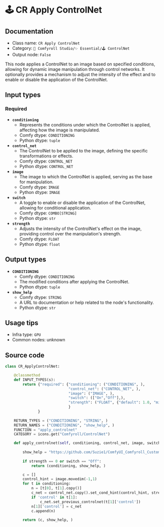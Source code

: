 # 🕹️ CR Apply ControlNet
## Documentation
- Class name: `CR Apply ControlNet`
- Category: `🧩 Comfyroll Studio/✨ Essential/🕹️ ControlNet`
- Output node: `False`

This node applies a ControlNet to an image based on specified conditions, allowing for dynamic image manipulation through control networks. It optionally provides a mechanism to adjust the intensity of the effect and to enable or disable the application of the ControlNet.
## Input types
### Required
- **`conditioning`**
    - Represents the conditions under which the ControlNet is applied, affecting how the image is manipulated.
    - Comfy dtype: `CONDITIONING`
    - Python dtype: `tuple`
- **`control_net`**
    - The ControlNet to be applied to the image, defining the specific transformations or effects.
    - Comfy dtype: `CONTROL_NET`
    - Python dtype: `CONTROL_NET`
- **`image`**
    - The image to which the ControlNet is applied, serving as the base for manipulation.
    - Comfy dtype: `IMAGE`
    - Python dtype: `IMAGE`
- **`switch`**
    - A toggle to enable or disable the application of the ControlNet, allowing for conditional application.
    - Comfy dtype: `COMBO[STRING]`
    - Python dtype: `str`
- **`strength`**
    - Adjusts the intensity of the ControlNet's effect on the image, providing control over the manipulation's strength.
    - Comfy dtype: `FLOAT`
    - Python dtype: `float`
## Output types
- **`CONDITIONING`**
    - Comfy dtype: `CONDITIONING`
    - The modified conditions after applying the ControlNet.
    - Python dtype: `tuple`
- **`show_help`**
    - Comfy dtype: `STRING`
    - A URL to documentation or help related to the node's functionality.
    - Python dtype: `str`
## Usage tips
- Infra type: `GPU`
- Common nodes: unknown


## Source code
```python
class CR_ApplyControlNet:

    @classmethod
    def INPUT_TYPES(s):
        return {"required": {"conditioning": ("CONDITIONING", ),
                             "control_net": ("CONTROL_NET", ),
                             "image": ("IMAGE", ),
                             "switch": (["On","Off"],),
                             "strength": ("FLOAT", {"default": 1.0, "min": 0.0, "max": 10.0, "step": 0.01})
                             }
               }
               
    RETURN_TYPES = ("CONDITIONING", "STRING", )
    RETURN_NAMES = ("CONDITIONING", "show_help", )
    FUNCTION = "apply_controlnet"
    CATEGORY = icons.get("Comfyroll/ControlNet")

    def apply_controlnet(self, conditioning, control_net, image, switch, strength):
        
        show_help = "https://github.com/Suzie1/ComfyUI_Comfyroll_CustomNodes/wiki/ControlNet-Nodes#cr-apply-controlnet"
        
        if strength == 0 or switch == "Off":
            return (conditioning, show_help, )

        c = []
        control_hint = image.movedim(-1,1)
        for t in conditioning:
            n = [t[0], t[1].copy()]
            c_net = control_net.copy().set_cond_hint(control_hint, strength)
            if 'control' in t[1]:
                c_net.set_previous_controlnet(t[1]['control'])
            n[1]['control'] = c_net
            c.append(n)
            
        return (c, show_help, )

```
